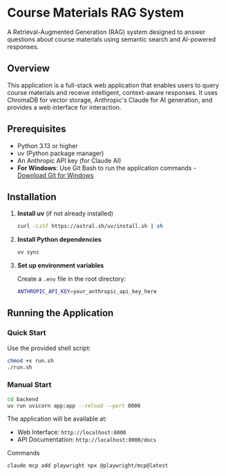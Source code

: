 # Course Materials RAG System

A Retrieval-Augmented Generation (RAG) system designed to answer questions about course materials using semantic search and AI-powered responses.

## Overview

This application is a full-stack web application that enables users to query course materials and receive intelligent, context-aware responses. It uses ChromaDB for vector storage, Anthropic's Claude for AI generation, and provides a web interface for interaction.

## Prerequisites

- Python 3.13 or higher
- uv (Python package manager)
- An Anthropic API key (for Claude AI)
- **For Windows**: Use Git Bash to run the application commands - [Download Git for Windows](https://git-scm.com/downloads/win)

## Installation

1. **Install uv** (if not already installed)

   ```bash
   curl -LsSf https://astral.sh/uv/install.sh | sh
   ```

2. **Install Python dependencies**

   ```bash
   uv sync
   ```

3. **Set up environment variables**

   Create a `.env` file in the root directory:

   ```bash
   ANTHROPIC_API_KEY=your_anthropic_api_key_here
   ```

## Running the Application

### Quick Start

Use the provided shell script:

```bash
chmod +x run.sh
./run.sh
```

### Manual Start

```bash
cd backend
uv run uvicorn app:app --reload --port 8000
```

The application will be available at:

- Web Interface: `http://localhost:8000`
- API Documentation: `http://localhost:8000/docs`

Commands

```sh
claude mcp add playwright npx @playwright/mcp@latest
```
